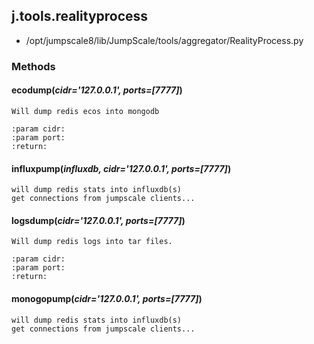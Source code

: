 <!-- toc -->
## j.tools.realityprocess

- /opt/jumpscale8/lib/JumpScale/tools/aggregator/RealityProcess.py

### Methods

    

#### ecodump(*cidr='127.0.0.1', ports=[7777]*) 

```
Will dump redis ecos into mongodb

:param cidr:
:param port:
:return:

```

#### influxpump(*influxdb, cidr='127.0.0.1', ports=[7777]*) 

```
will dump redis stats into influxdb(s)
get connections from jumpscale clients...

```

#### logsdump(*cidr='127.0.0.1', ports=[7777]*) 

```
Will dump redis logs into tar files.

:param cidr:
:param port:
:return:

```

#### monogopump(*cidr='127.0.0.1', ports=[7777]*) 

```
will dump redis stats into influxdb(s)
get connections from jumpscale clients...

```

